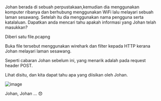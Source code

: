 Johan berada di sebuah perpustakaan,kemudian dia menggunakan komputer ribanya dan berhubung menggunakan WiFi lalu melayari sebuah laman sesawang. Setelah itu dia menggunakan nama pengguna serta katalaluan. Dapatkan anda mencari tahu apakah informasi yang Johan telah masukkan?

Diberi satu file.pcapng

Buka file tersebut menggunakan wirehark dan filter kepada HTTP kerana Johan melayari laman sesawang.

Seperti cabaran Johan sebelum ini, yang menarik adalah pada request header POST.

Lihat disitu, dan kita dapat tahu apa yang diisikan oleh Johan.

![image](https://github.com/6D756E6972/3108CTF/assets/129729880/f5239227-af76-4ee6-a95e-9b0900670e87)

Johan, Johan ... 😞
